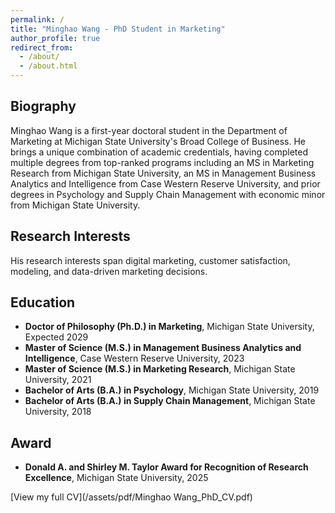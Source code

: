 ```yaml
---
permalink: /
title: "Minghao Wang - PhD Student in Marketing"
author_profile: true
redirect_from: 
  - /about/
  - /about.html
---
```


## Biography
Minghao Wang is a first-year doctoral student in the Department of Marketing at Michigan State University's Broad College of Business. 
He brings a unique combination of academic credentials, having completed multiple degrees from top-ranked programs including an MS in Marketing Research from Michigan State University, an MS in Management Business Analytics and Intelligence from Case Western Reserve University, and prior degrees in Psychology and Supply Chain Management with economic minor from Michigan State University. 

## Research Interests
His research interests span digital marketing, customer satisfaction, modeling, and data-driven marketing decisions.

## Education
* **Doctor of Philosophy (Ph.D.) in Marketing**, Michigan State University, Expected 2029
* **Master of Science (M.S.) in Management Business Analytics and Intelligence**, Case Western Reserve University, 2023
* **Master of Science (M.S.) in Marketing Research**, Michigan State University, 2021
* **Bachelor of Arts (B.A.) in Psychology**, Michigan State University, 2019
* **Bachelor of Arts (B.A.) in Supply Chain Management**, Michigan State University, 2018

## Award
* **Donald A. and Shirley M. Taylor Award for Recognition of Research Excellence**, Michigan State University, 2025

[View my full CV](/assets/pdf/Minghao Wang_PhD_CV.pdf)